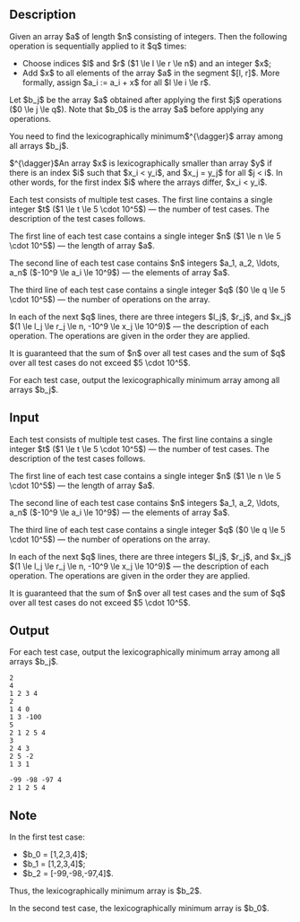 ## Description

<div><p>Given an array $a$ of length $n$ consisting of integers. Then the following operation is sequentially applied to it $q$ times:</p><ul><li> Choose indices $l$ and $r$ ($1 \le l \le r \le n$) and an integer $x$;</li><li> Add $x$ to all elements of the array $a$ in the segment $[l, r]$. More formally, assign $a_i := a_i + x$ for all $l \le i \le r$.</li></ul><p>Let $b_j$ be the array $a$ obtained after applying the first $j$ operations ($0 \le j \le q$). Note that $b_0$ is the array $a$ before applying any operations.</p><p>You need to find the lexicographically minimum$^{\dagger}$ array among all arrays $b_j$.</p><p>$^{\dagger}$An array $x$ is lexicographically smaller than array $y$ if there is an index $i$ such that $x_i &lt; y_i$, and $x_j = y_j$ for all $j &lt; i$. In other words, for the first index $i$ where the arrays differ, $x_i &lt; y_i$.</p></div><div class="input-specification"><p>Each test consists of multiple test cases. The first line contains a single integer $t$ ($1 \le t \le 5 \cdot 10^5$) — the number of test cases. The description of the test cases follows.</p><p>The first line of each test case contains a single integer $n$ ($1 \le n \le 5 \cdot 10^5$) — the length of array $a$.</p><p>The second line of each test case contains $n$ integers $a_1, a_2, \ldots, a_n$ ($-10^9 \le a_i \le 10^9$) — the elements of array $a$.</p><p>The third line of each test case contains a single integer $q$ ($0 \le q \le 5 \cdot 10^5$) — the number of operations on the array.</p><p>In each of the next $q$ lines, there are three integers $l_j$, $r_j$, and $x_j$ $(1 \le l_j \le r_j \le n, -10^9 \le x_j \le 10^9)$ — the description of each operation. The operations are given in the order they are applied.</p><p>It is guaranteed that the sum of $n$ over all test cases and the sum of $q$ over all test cases do not exceed $5 \cdot 10^5$.</p></div><div class="output-specification"><p>For each test case, output the lexicographically minimum array among all arrays $b_j$.</p></div>

## Input

<p>Each test consists of multiple test cases. The first line contains a single integer $t$ ($1 \le t \le 5 \cdot 10^5$) — the number of test cases. The description of the test cases follows.</p><p>The first line of each test case contains a single integer $n$ ($1 \le n \le 5 \cdot 10^5$) — the length of array $a$.</p><p>The second line of each test case contains $n$ integers $a_1, a_2, \ldots, a_n$ ($-10^9 \le a_i \le 10^9$) — the elements of array $a$.</p><p>The third line of each test case contains a single integer $q$ ($0 \le q \le 5 \cdot 10^5$) — the number of operations on the array.</p><p>In each of the next $q$ lines, there are three integers $l_j$, $r_j$, and $x_j$ $(1 \le l_j \le r_j \le n, -10^9 \le x_j \le 10^9)$ — the description of each operation. The operations are given in the order they are applied.</p><p>It is guaranteed that the sum of $n$ over all test cases and the sum of $q$ over all test cases do not exceed $5 \cdot 10^5$.</p>

## Output

<p>For each test case, output the lexicographically minimum array among all arrays $b_j$.</p>





```input1|2,3,4,5,6
2
4
1 2 3 4
2
1 4 0
1 3 -100
5
2 1 2 5 4
3
2 4 3
2 5 -2
1 3 1
```




```output1
-99 -98 -97 4 
2 1 2 5 4
```



## Note

<p>In the first test case:</p><ul><li> $b_0 = [1,2,3,4]$;</li><li> $b_1 = [1,2,3,4]$;</li><li> $b_2 = [-99,-98,-97,4]$.</li></ul><p>Thus, the lexicographically minimum array is $b_2$.</p><p>In the second test case, the lexicographically minimum array is $b_0$.</p>

